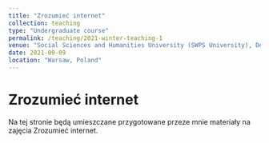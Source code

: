 ```yaml
---
title: "Zrozumieć internet"
collection: teaching
type: "Undergraduate course"
permalink: /teaching/2021-winter-teaching-1
venue: "Social Sciences and Humanities University (SWPS University), Department of psychology"
date: 2021-09-09
location: "Warsaw, Poland"
---
```


Zrozumieć internet
======

Na tej stronie będą umieszczane przygotowane przeze mnie materiały na zajęcia Zrozumieć internet.

